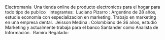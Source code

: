 Electromania
​
Una tienda online de producto electronicos para el hogar para todo tipo de publico
​
​
Integrantes:
​
Luciano Pizarro : Argentino de 28 años, estudie economia con especializacion en marketing. Trabajo en marketing en una empresa dental.
​
Jeisson Medina : Colombiano de 36 años, estudió Marketing y actualmente trabaja para el banco Santander como Analista de Información.
​
Ramiro Regalado:
